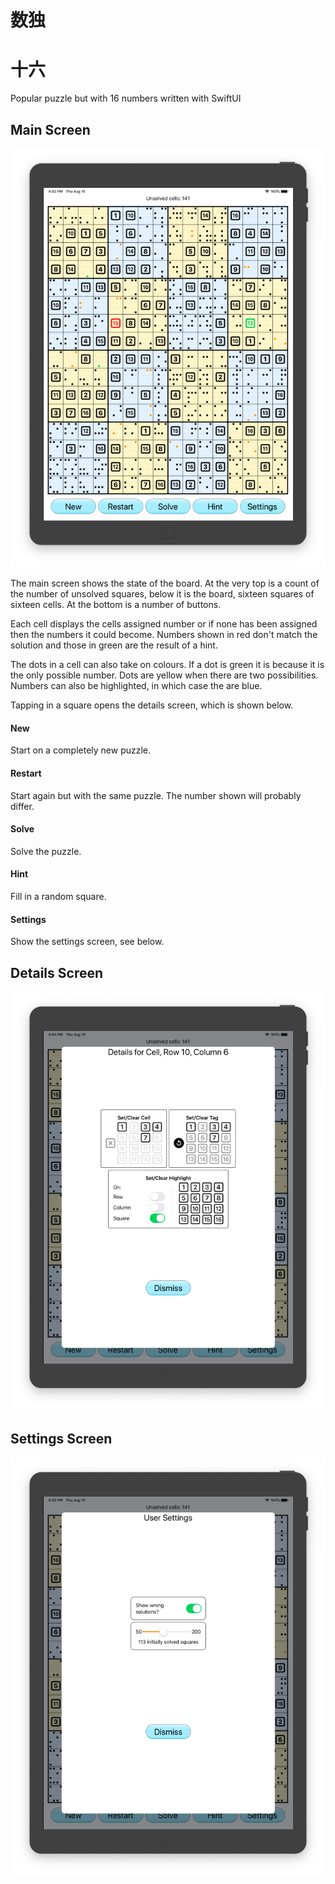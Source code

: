 # 数独
# 十六
Popular puzzle but with 16 numbers written with SwiftUI

## Main Screen
![Main Screen](Images/squares.png "Main Suduko Screen")

The main screen shows the state of the board. At the very top is a count of the number
of unsolved squares, below it is the board, sixteen squares of sixteen cells. At the bottom
is a number of buttons.

Each cell displays the cells assigned number or if none has been assigned then the numbers
it could become. Numbers shown in red don't match the solution and those in green are the 
result of a hint.

The dots in a cell can also take on colours. If a dot is green it is because it is the only
possible number. Dots are yellow when there are two possibilities. Numbers can also be highlighted,
in which case the are blue.

Tapping in a square opens the details screen, which is shown below.

#### New
Start on a completely new puzzle.

#### Restart
Start again but with the same puzzle. The number shown will probably differ.

#### Solve
Solve the puzzle.

#### Hint
Fill in a random square.

#### Settings
Show the settings screen, see below.

## Details Screen
![Details Screen](Images/details.png "Cell Details Screen")

## Settings Screen
![Settings Screen](Images/settings.png "Settings Screen")
